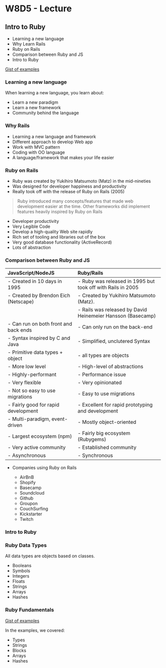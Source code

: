 # W8D5 - Lecture

## Intro to Ruby

- Learning a new language
- Why Learn Rails
- Ruby on Rails
- Comparison between Ruby and JS
- Intro to Ruby

[Gist of examples](https://gist.github.com/DominicTremblay/95db442e4ff6c6d343b8616ed4468bd3)

### Learning a new language

When learning a new language, you learn about:

- Learn a new paradigm
- Learn a new framework
- Community behind the language

### Why Rails

- Learning a new language and framework
- Different approach to develop Web app
- Work with MVC pattern
- Coding with OO language
- A language/framework that makes your life easier

### Ruby on Rails

- Ruby was created by Yukihiro Matsumoto (Matz) in the mid-nineties
- Was designed for developer happiness and productivity
- Really took off with the release of Ruby on Rails (2005)

> Ruby introduced many concepts/features that made web development easier at the time. Other frameworks did implement features heavily inspired by Ruby on Rails

- Developer productivity
- Very Legible Code
- Develop a high-quality Web site rapidly
- Rich set of tooling and libraries out of the box
- Very good database functionality (ActiveRecord)
- Lots of abstraction

### Comparison between Ruby and JS

| JavaScript/NodeJS                     | Ruby/Rails                                                  |
| :------------------------------------ | :---------------------------------------------------------- |
| - Created in 10 days in 1995          | - Ruby was released in 1995 but took off with Rails in 2005 |
| - Created by Brendon Eich (Netscape)  | - Created by Yukihiro Matsumoto (Matz).                     |
|                                       | - Rails was released by David Heinemeier Hansson (Basecamp) |
| - Can run on both front and back ends | - Can only run on the back-end                              |
| - Syntax inspired by C and Java       | - Simplified, unclutered Syntax                             |
| - Primitive data types + object       | - all types are objects                                     |
| - More low level                      | - High-level of abstractions                                |
| - Highly-performant                   | - Performance issue                                         |
| - Very flexible                       | - Very opinionated                                          |
| - Not so easy to use migrations       | - Easy to use migrations                                    |
| - Fairly good for rapid development   | - Excellent for rapid prototyping and development           |
| - Multi-paradigm, event-driven        | - Mostly object-oriented                                    |
| - Largest ecosystem (npm)             | - Fairly big ecosystem (Rubygems)                           |
| - Very active community               | - Established community                                     |
| - Asynchronous                        | - Synchronous                                               |

- Companies using Ruby on Rails

  - AirBnB
  - Shopify
  - Basecamp
  - Soundcloud
  - Github
  - Groupon
  - CouchSurfing
  - Kickstarter
  - Twitch

### Intro to Ruby

### Ruby Data Types

All data types are objects based on classes.

- Booleans
- Symbols
- Integers
- Floats
- Strings
- Arrays
- Hashes

### Ruby Fundamentals

[Gist of examples](https://gist.github.com/DominicTremblay/95db442e4ff6c6d343b8616ed4468bd3)

In the examples, we covered:

- Types
- Strings
- Blocks
- Arrays
- Hashes
